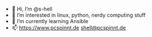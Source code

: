 - 👋 Hi, I’m @s-hell
- 👀 I’m interested in linux, python, nerdy computing stuff
- 🌱 I’m currently learning Ansible
- 📫 https://www.pcspinnt.de shell@pcspinnt.de
